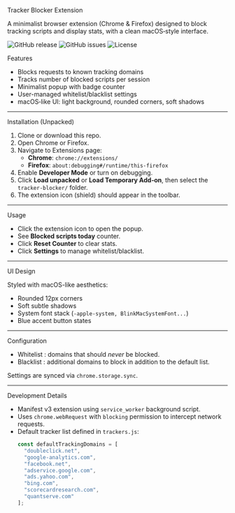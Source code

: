Tracker Blocker Extension 

A minimalist browser extension (Chrome & Firefox) designed to block tracking scripts and display stats, with a clean macOS‑style interface.

![GitHub release](https://img.shields.io/github/v/release/bristowxavierlm/tracker-blocker)
![GitHub issues](https://img.shields.io/github/issues/bristowxavierlm/tracker-blocker)
![License](https://img.shields.io/github/license/bristowxavierlm/tracker-blocker)

Features

- Blocks requests to known tracking domains  
- Tracks number of blocked scripts per session  
- Minimalist popup with badge counter  
- User-managed whitelist/blacklist settings  
- macOS‑like UI: light background, rounded corners, soft shadows

---

Installation (Unpacked)

1. Clone or download this repo.
2. Open Chrome or Firefox.
3. Navigate to Extensions page:
   - **Chrome**: `chrome://extensions/`
   - **Firefox**: `about:debugging#/runtime/this-firefox`
4. Enable **Developer Mode** or turn on debugging.
5. Click **Load unpacked** or **Load Temporary Add‑on**, then select the `tracker-blocker/` folder.
6. The extension icon (shield) should appear in the toolbar.

---

Usage

- Click the extension icon to open the popup.
- See **Blocked scripts today** counter.
- Click **Reset Counter** to clear stats.
- Click **Settings** to manage whitelist/blacklist.

---

UI Design

Styled with macOS-like aesthetics:
- Rounded 12px corners  
- Soft subtle shadows  
- System font stack (`-apple-system, BlinkMacSystemFont...`)  
- Blue accent button states  

---

Configuration

- Whitelist : domains that should _never_ be blocked.
- Blacklist : additional domains to block in addition to the default list.

Settings are synced via `chrome.storage.sync`.

---

Development Details

- Manifest v3 extension using `service_worker` background script.
- Uses `chrome.webRequest` with `blocking` permission to intercept network requests.
- Default tracker list defined in `trackers.js`:
  ```js
  const defaultTrackingDomains = [
    "doubleclick.net",
    "google-analytics.com",
    "facebook.net",
    "adservice.google.com",
    "ads.yahoo.com",
    "bing.com",
    "scorecardresearch.com",
    "quantserve.com"
  ];
